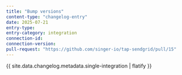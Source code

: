 ```yaml
---
title: "Bump versions"
content-type: "changelog-entry"
date: 2025-07-21
entry-type: 
entry-category: integration
connection-id: 
connection-version: 
pull-request: "https://github.com/singer-io/tap-sendgrid/pull/15"
---
```

{{ site.data.changelog.metadata.single-integration | flatify }}